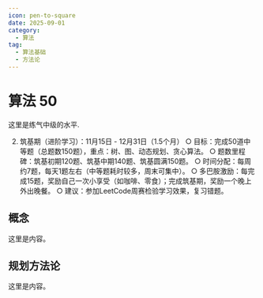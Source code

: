```yaml
---
icon: pen-to-square
date: 2025-09-01
category:
  - 算法
tag:
  - 算法基础
  - 方法论
---
```


# 算法 50
这里是练气中级的水平.

2. 筑基期（进阶学习）：11月15日 - 12月31日（1.5个月）
  ○ 目标：完成50道中等题（总题数150题），重点：树、图、动态规划、贪心算法。
  ○ 题数里程碑：筑基初期120题、筑基中期140题、筑基圆满150题。
  ○ 时间分配：每周约7题，每天1题左右（中等题耗时较多，周末可集中）。
  ○ 多巴胺激励：每完成15题，奖励自己一次小享受（如咖啡、零食）；完成筑基期，奖励一个晚上外出晚餐。
  ○ 建议：参加LeetCode周赛检验学习效果，复习错题。
## 概念

这里是内容。

## 规划方法论

这里是内容。
